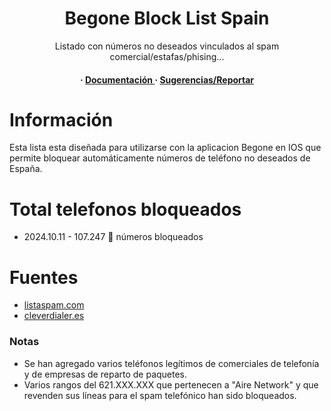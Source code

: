 <div align='center'>
  <h1>Begone Block List Spain</h1>
  <p>Listado con números no deseados vinculados al spam comercial/estafas/phising...</p>
  <h4> <span> · </span> <a href="https://github.com/loft17/Begone-spam-list/edit/main/README.md"> Documentación </a> <span> · </span> <a href="https://github.com/loft17/Begone-spam-list/issues"> Sugerencias/Reportar </a>
  </h4>
</div>


# Información
Esta lista esta diseñada para utilizarse con la aplicacion Begone en IOS que permite bloquear automáticamente números de teléfono no deseados de España.


# Total telefonos bloqueados
- 2024.10.11 -   107.247 📵 números bloqueados


# Fuentes
- [listaspam.com](https://www.listaspam.com/)
- [cleverdialer.es](https://www.cleverdialer.es/)

### Notas
- Se han agregado varios teléfonos legítimos de comerciales de telefonía y de empresas de reparto de paquetes.
- Varios rangos del 621.XXX.XXX que pertenecen a "Aire Network" y que revenden sus líneas para el spam telefónico han sido bloqueados.

